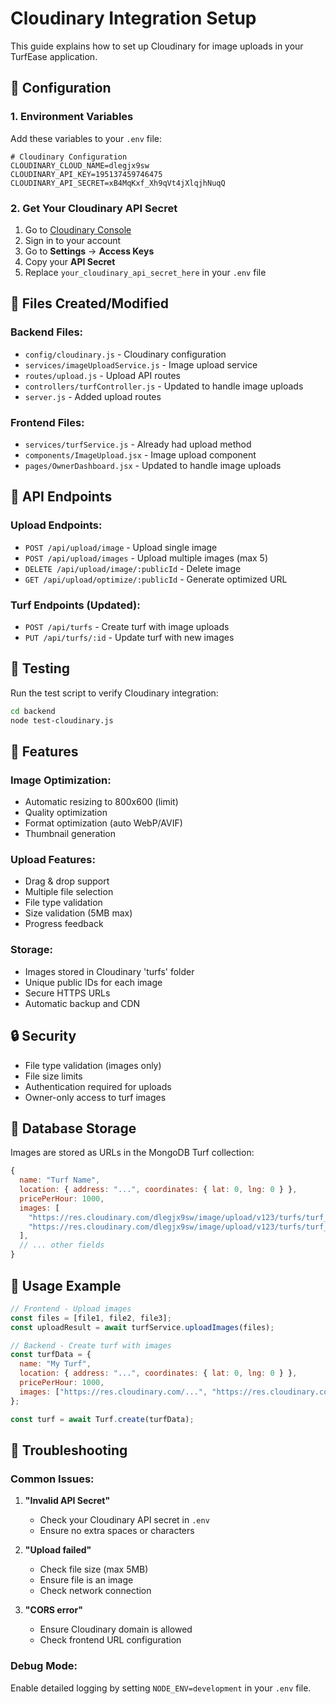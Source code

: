 # Cloudinary Integration Setup

This guide explains how to set up Cloudinary for image uploads in your TurfEase application.

## 🔧 Configuration

### 1. Environment Variables

Add these variables to your `.env` file:

```env
# Cloudinary Configuration
CLOUDINARY_CLOUD_NAME=dlegjx9sw
CLOUDINARY_API_KEY=195137459746475
CLOUDINARY_API_SECRET=xB4MqKxf_Xh9qVt4jXlqjhNuqQ
```

### 2. Get Your Cloudinary API Secret

1. Go to [Cloudinary Console](https://console.cloudinary.com/)
2. Sign in to your account
3. Go to **Settings** → **Access Keys**
4. Copy your **API Secret**
5. Replace `your_cloudinary_api_secret_here` in your `.env` file

## 📁 Files Created/Modified

### Backend Files:
- `config/cloudinary.js` - Cloudinary configuration
- `services/imageUploadService.js` - Image upload service
- `routes/upload.js` - Upload API routes
- `controllers/turfController.js` - Updated to handle image uploads
- `server.js` - Added upload routes

### Frontend Files:
- `services/turfService.js` - Already had upload method
- `components/ImageUpload.jsx` - Image upload component
- `pages/OwnerDashboard.jsx` - Updated to handle image uploads

## 🚀 API Endpoints

### Upload Endpoints:
- `POST /api/upload/image` - Upload single image
- `POST /api/upload/images` - Upload multiple images (max 5)
- `DELETE /api/upload/image/:publicId` - Delete image
- `GET /api/upload/optimize/:publicId` - Generate optimized URL

### Turf Endpoints (Updated):
- `POST /api/turfs` - Create turf with image uploads
- `PUT /api/turfs/:id` - Update turf with new images

## 🧪 Testing

Run the test script to verify Cloudinary integration:

```bash
cd backend
node test-cloudinary.js
```

## 📸 Features

### Image Optimization:
- Automatic resizing to 800x600 (limit)
- Quality optimization
- Format optimization (auto WebP/AVIF)
- Thumbnail generation

### Upload Features:
- Drag & drop support
- Multiple file selection
- File type validation
- Size validation (5MB max)
- Progress feedback

### Storage:
- Images stored in Cloudinary 'turfs' folder
- Unique public IDs for each image
- Secure HTTPS URLs
- Automatic backup and CDN

## 🔒 Security

- File type validation (images only)
- File size limits
- Authentication required for uploads
- Owner-only access to turf images

## 💾 Database Storage

Images are stored as URLs in the MongoDB Turf collection:

```javascript
{
  name: "Turf Name",
  location: { address: "...", coordinates: { lat: 0, lng: 0 } },
  pricePerHour: 1000,
  images: [
    "https://res.cloudinary.com/dlegjx9sw/image/upload/v123/turfs/turf_123.jpg",
    "https://res.cloudinary.com/dlegjx9sw/image/upload/v123/turfs/turf_124.jpg"
  ],
  // ... other fields
}
```

## 🎯 Usage Example

```javascript
// Frontend - Upload images
const files = [file1, file2, file3];
const uploadResult = await turfService.uploadImages(files);

// Backend - Create turf with images
const turfData = {
  name: "My Turf",
  location: { address: "...", coordinates: { lat: 0, lng: 0 } },
  pricePerHour: 1000,
  images: ["https://res.cloudinary.com/...", "https://res.cloudinary.com/..."]
};

const turf = await Turf.create(turfData);
```

## 🐛 Troubleshooting

### Common Issues:

1. **"Invalid API Secret"**
   - Check your Cloudinary API secret in `.env`
   - Ensure no extra spaces or characters

2. **"Upload failed"**
   - Check file size (max 5MB)
   - Ensure file is an image
   - Check network connection

3. **"CORS error"**
   - Ensure Cloudinary domain is allowed
   - Check frontend URL configuration

### Debug Mode:
Enable detailed logging by setting `NODE_ENV=development` in your `.env` file.
